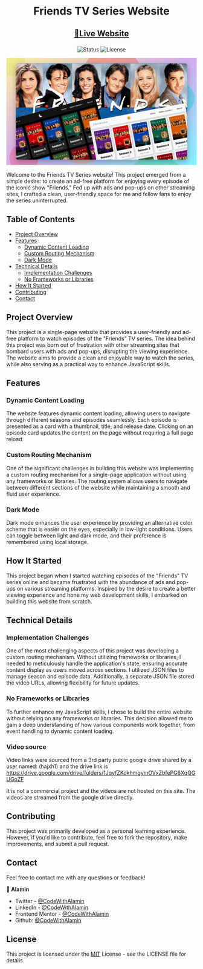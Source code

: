 <div align="center">

# Friends TV Series Website

</div>

<h2 align="center">

[🚀Live Website](https://friends-tv-series-alamin.netlify.app)

</h2>

<!-- Badges -->
<div align="center">

<img src="https://img.shields.io/badge/Status-Completed-success?style=flat" alt="Status" />

<!-- Liceensee -->
<img src="https://img.shields.io/badge/License-MIT-blue?style=flat" alt="License" />

</div>

<!-- Screenshot -->
<a align="center" href="https://friends-tv-series-alamin.netlify.app">

![Screenshot](./screenshots/friends-tv-series-preview-CodeWithAlamin.jpg)

</a>

Welcome to the Friends TV Series website! This project emerged from a simple desire: to create an ad-free platform for enjoying every episode of the iconic show "Friends." Fed up with ads and pop-ups on other streaming sites, I crafted a clean, user-friendly space for me and fellow fans to enjoy the series uninterrupted.

## Table of Contents

- [Project Overview](#project-overview)
- [Features](#features)
  - [Dynamic Content Loading](#dynamic-content-loading)
  - [Custom Routing Mechanism](#custom-routing-mechanism)
  - [Dark Mode](#dark-mode)
- [Technical Details](#technical-details)
  - [Implementation Challenges](#implementation-challenges)
  - [No Frameworks or Libraries](#no-frameworks-or-libraries)
- [How It Started](#how-it-started)
- [Contributing](#contributing)
- [Contact](#contact)

## Project Overview

This project is a single-page website that provides a user-friendly and ad-free platform to watch episodes of the "Friends" TV series. The idea behind this project was born out of frustration with other streaming sites that bombard users with ads and pop-ups, disrupting the viewing experience. The website aims to provide a clean and enjoyable way to watch the series, while also serving as a practical way to enhance JavaScript skills.

## Features

### Dynamic Content Loading

The website features dynamic content loading, allowing users to navigate through different seasons and episodes seamlessly. Each episode is presented as a card with a thumbnail, title, and release date. Clicking on an episode card updates the content on the page without requiring a full page reload.

### Custom Routing Mechanism

One of the significant challenges in building this website was implementing a custom routing mechanism for a single-page application without using any frameworks or libraries. The routing system allows users to navigate between different sections of the website while maintaining a smooth and fluid user experience.

### Dark Mode

Dark mode enhances the user experience by providing an alternative color scheme that is easier on the eyes, especially in low-light conditions. Users can toggle between light and dark mode, and their preference is remembered using local storage.

## How It Started

This project began when I started watching episodes of the "Friends" TV series online and became frustrated with the abundance of ads and pop-ups on various streaming platforms. Inspired by the desire to create a better viewing experience and hone my web development skills, I embarked on building this website from scratch.

## Technical Details

### Implementation Challenges

One of the most challenging aspects of this project was developing a custom routing mechanism. Without utilizing frameworks or libraries, I needed to meticulously handle the application's state, ensuring accurate content display as users moved across sections. I utilized JSON files to manage season and episode data. Additionally, a separate JSON file stored the video URLs, allowing flexibility for future updates.

### No Frameworks or Libraries

To further enhance my JavaScript skills, I chose to build the entire website without relying on any frameworks or libraries. This decision allowed me to gain a deep understanding of how various components work together, from event handling to dynamic content loading.

### Video source

Video links were sourced from a 3rd party public google drive shared by a user named: (hajxh1) and the drive link is https://drive.google.com/drive/folders/1JqyfZKdkhmgymOVxZbfePG6XqQGUGoZF

It is not a commercial project and the videos are not hosted on this site. The videos are streamed from the google drive directly.

## Contributing

This project was primarily developed as a personal learning experience. However, if you'd like to contribute, feel free to fork the repository, make improvements, and submit a pull request.

## Contact

Feel free to contact me with any questions or feedback!

<b>👤 Alamin</b>

- Twitter - [@CodeWithAlamin](https://www.twitter.com/CodeWithAlamin)
- LinkedIn - [@CodeWithAlamin](https://www.linkedin.com/in/CodeWithAlamin)
- Frontend Mentor - [@CodeWithAlamin](https://www.frontendmentor.io/profile/CodeWithAlamin)
- Github: [@CodeWithAlamin](https://github.com/CodeWithAlamin)

## License

This project is licensed under the [MIT](https://github.com/CodeWithAlamin/Friends-TvSeries-Site/blob/main/LICENSE.md) License - see the LICENSE file for details.

